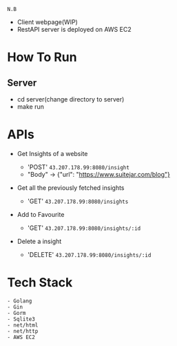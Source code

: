 
`N.B `
- Client webpage(WIP)
- RestAPI server is deployed on AWS EC2 

# How To Run

## Server
- cd server(change directory to server)
- make run

# APIs

- Get Insights of a website
    - 'POST' `43.207.178.99:8080/insight`
    - "Body" -> {"url": "https://www.suitejar.com/blog"}

- Get all the previously fetched insights
  - 'GET'  `43.207.178.99:8080/insights`

- Add to Favourite
    - 'GET' `43.207.178.99:8080/insights/:id`

- Delete a insight
    - 'DELETE' `43.207.178.99:8080/insights/:id`



# Tech Stack
    - Golang
    - Gin
    - Gorm
    - Sqlite3
    - net/html
    - net/http
    - AWS EC2
